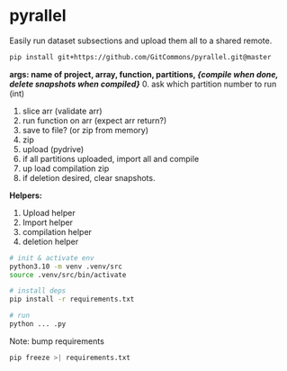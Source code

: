 # pyrallel
Easily run dataset subsections and upload them all to a shared remote.

```sh
pip install git+https://github.com/GitCommons/pyrallel.git@master
```


**args: name of project, array, function, partitions, *{compile when done, delete snapshots when compiled}***
0. ask which partition number to run (int)
1. slice arr (validate arr)
2. run function on arr (expect arr return?)
3. save to file? (or zip from memory)
4. zip
5. upload (pydrive)
6. if all partitions uploaded, import all and compile
7. up load compilation zip
8. if deletion desired, clear snapshots.


**Helpers:**
1. Upload helper
2. Import helper
3. compilation helper
4. deletion helper



```sh
# init & activate env
python3.10 -m venv .venv/src
source .venv/src/bin/activate

# install deps
pip install -r requirements.txt

# run
python ... .py
```


Note: bump requirements
```sh
pip freeze >| requirements.txt
```
